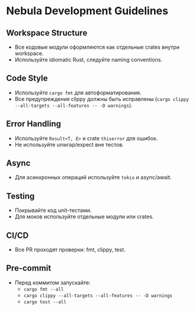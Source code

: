 # Nebula Development Guidelines

## Workspace Structure
- Все кодовые модули оформляются как отдельные crates внутри workspace.
- Используйте idiomatic Rust, следуйте naming conventions.

## Code Style
- Используйте `cargo fmt` для автоформатирования.
- Все предупреждения clippy должны быть исправлены (`cargo clippy --all-targets --all-features -- -D warnings`).

## Error Handling
- Используйте `Result<T, E>` и crate `thiserror` для ошибок.
- Не используйте unwrap/expect вне тестов.

## Async
- Для асинхронных операций используйте `tokio` и async/await.

## Testing
- Покрывайте код unit-тестами.
- Для моков используйте отдельные модули или crates.

## CI/CD
- Все PR проходят проверки: fmt, clippy, test.

## Pre-commit
- Перед коммитом запускайте:
  - `cargo fmt --all`
  - `cargo clippy --all-targets --all-features -- -D warnings`
  - `cargo test --all` 
